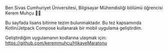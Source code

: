 Ben Sivas Cumhuriyet Üniversitesi, Bilgisayar Mühendisliği bölümü öğrencisi Kerem Muhçu 🙋‍♂️

Bu sayfada lisans bitirme tezim bulunmaktadır.
Bu tez kapsamında Kotlin/Jetpack Compose kullanarak bir mobil uygulama geliştirdim.

Geliştirdiğim uygulamanın kodlarına ulaşmak için: https://github.com/keremmuhcu/HikayeMaratonu
